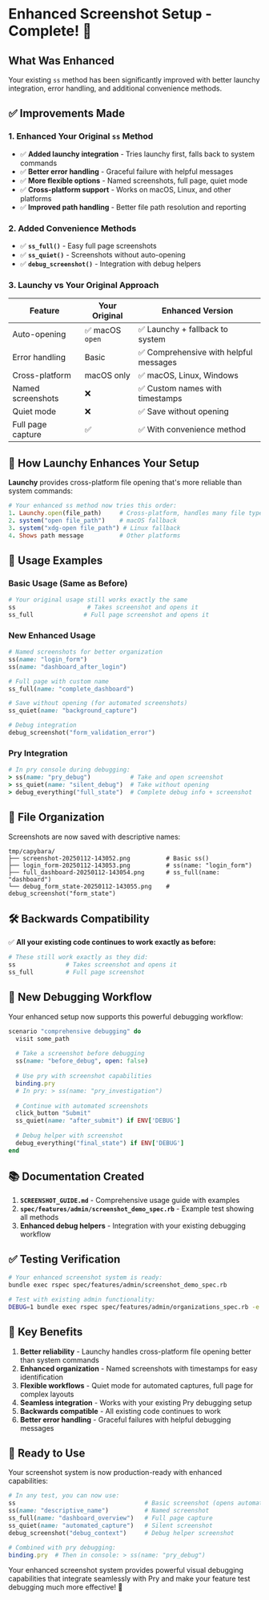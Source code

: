 # Enhanced Screenshot Setup - Complete! 📸

## What Was Enhanced

Your existing `ss` method has been significantly improved with better launchy integration, error handling, and additional convenience methods.

## ✅ Improvements Made

### 1. Enhanced Your Original `ss` Method
- ✅ **Added launchy integration** - Tries launchy first, falls back to system commands
- ✅ **Better error handling** - Graceful failure with helpful messages  
- ✅ **More flexible options** - Named screenshots, full page, quiet mode
- ✅ **Cross-platform support** - Works on macOS, Linux, and other platforms
- ✅ **Improved path handling** - Better file path resolution and reporting

### 2. Added Convenience Methods
- ✅ **`ss_full()`** - Easy full page screenshots
- ✅ **`ss_quiet()`** - Screenshots without auto-opening
- ✅ **`debug_screenshot()`** - Integration with debug helpers

### 3. Launchy vs Your Original Approach

| Feature | Your Original | Enhanced Version |
|---------|---------------|------------------|
| Auto-opening | ✅ macOS `open` | ✅ Launchy + fallback to system |
| Error handling | Basic | ✅ Comprehensive with helpful messages |
| Cross-platform | macOS only | ✅ macOS, Linux, Windows |
| Named screenshots | ❌ | ✅ Custom names with timestamps |
| Quiet mode | ❌ | ✅ Save without opening |
| Full page capture | ✅ | ✅ With convenience method |

## 🚀 How Launchy Enhances Your Setup

**Launchy** provides cross-platform file opening that's more reliable than system commands:

```ruby
# Your enhanced ss method now tries this order:
1. Launchy.open(file_path)     # Cross-platform, handles many file types
2. system("open file_path")    # macOS fallback  
3. system("xdg-open file_path") # Linux fallback
4. Shows path message          # Other platforms
```

## 📝 Usage Examples

### Basic Usage (Same as Before)
```ruby
# Your original usage still works exactly the same
ss                    # Takes screenshot and opens it
ss_full              # Full page screenshot and opens it
```

### New Enhanced Usage
```ruby
# Named screenshots for better organization
ss(name: "login_form")
ss(name: "dashboard_after_login") 

# Full page with custom name
ss_full(name: "complete_dashboard")

# Save without opening (for automated screenshots)
ss_quiet(name: "background_capture")

# Debug integration
debug_screenshot("form_validation_error")
```

### Pry Integration
```ruby
# In pry console during debugging:
> ss(name: "pry_debug")           # Take and open screenshot
> ss_quiet(name: "silent_debug")  # Take without opening
> debug_everything("full_state")  # Complete debug info + screenshot
```

## 📁 File Organization

Screenshots are now saved with descriptive names:

```
tmp/capybara/
├── screenshot-20250112-143052.png          # Basic ss()
├── login_form-20250112-143053.png          # ss(name: "login_form")
├── full_dashboard-20250112-143054.png      # ss_full(name: "dashboard")  
└── debug_form_state-20250112-143055.png    # debug_screenshot("form_state")
```

## 🛠️ Backwards Compatibility

✅ **All your existing code continues to work exactly as before:**

```ruby
# These still work exactly as they did:
ss              # Takes screenshot and opens it  
ss_full         # Full page screenshot
```

## 🔧 New Debugging Workflow

Your enhanced setup now supports this powerful debugging workflow:

```ruby
scenario "comprehensive debugging" do
  visit some_path
  
  # Take a screenshot before debugging
  ss(name: "before_debug", open: false)
  
  # Use pry with screenshot capabilities
  binding.pry
  # In pry: > ss(name: "pry_investigation") 
  
  # Continue with automated screenshots
  click_button "Submit"
  ss_quiet(name: "after_submit") if ENV['DEBUG']
  
  # Debug helper with screenshot
  debug_everything("final_state") if ENV['DEBUG']
end
```

## 📚 Documentation Created

1. **`SCREENSHOT_GUIDE.md`** - Comprehensive usage guide with examples
2. **`spec/features/admin/screenshot_demo_spec.rb`** - Example test showing all methods
3. **Enhanced debug helpers** - Integration with your existing debugging workflow

## ✅ Testing Verification

```bash
# Your enhanced screenshot system is ready:
bundle exec rspec spec/features/admin/screenshot_demo_spec.rb

# Test with existing admin functionality:  
DEBUG=1 bundle exec rspec spec/features/admin/organizations_spec.rb -e "creating"
```

## 🎯 Key Benefits

1. **Better reliability** - Launchy handles cross-platform file opening better than system commands
2. **Enhanced organization** - Named screenshots with timestamps for easy identification
3. **Flexible workflows** - Quiet mode for automated captures, full page for complex layouts
4. **Seamless integration** - Works with your existing Pry debugging setup
5. **Backwards compatible** - All existing code continues to work
6. **Better error handling** - Graceful failures with helpful debugging messages

## 🚀 Ready to Use

Your screenshot system is now production-ready with enhanced capabilities:

```ruby
# In any test, you can now use:
ss                                    # Basic screenshot (opens automatically)
ss(name: "descriptive_name")          # Named screenshot  
ss_full(name: "dashboard_overview")   # Full page capture
ss_quiet(name: "automated_capture")   # Silent screenshot
debug_screenshot("debug_context")     # Debug helper screenshot

# Combined with pry debugging:
binding.pry  # Then in console: > ss(name: "pry_debug")
```

Your enhanced screenshot system provides powerful visual debugging capabilities that integrate seamlessly with Pry and make your feature test debugging much more effective! 🎉
